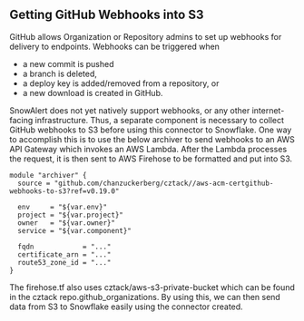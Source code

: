 ## Getting GitHub Webhooks into S3

GitHub allows Organization or Repository admins to set up webhooks for delivery to endpoints. Webhooks can be
triggered when

- a new commit is pushed
- a branch is deleted,
- a deploy key is added/removed from a repository, or
- a new download is created in GitHub.

SnowAlert does not yet natively support webhooks, or any other internet-facing infrastructure. Thus, a separate
component is necessary to collect GitHub webhooks to S3 before using this connector to Snowflake. One way to
accomplish this is to use the below archiver to send webhooks to an AWS API Gateway which invokes an AWS Lambda.
After the Lambda processes the request, it is then sent to AWS Firehose to be formatted and put into S3.

```
module "archiver" {
  source = "github.com/chanzuckerberg/cztack//aws-acm-certgithub-webhooks-to-s3?ref=v0.19.0"

  env     = "${var.env}"
  project = "${var.project}"
  owner   = "${var.owner}"
  service = "${var.component}"

  fqdn            = "..."
  certificate_arn = "..."
  route53_zone_id = "..."
}
```

The firehose.tf also uses cztack/aws-s3-private-bucket which can be found in the cztack repo.github_organizations.
By using this, we can then send data from S3 to Snowflake easily using the connector created.
